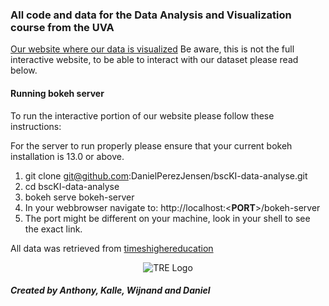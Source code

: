### All code and data for the Data Analysis and Visualization course from the UVA

[Our website where our data is visualized](https://danielperezjensen.github.io/bscKI-data-analyse/) 
Be aware, this is not the full interactive website, to be able to interact with our dataset please read below.

#### Running bokeh server
To run the interactive portion of our website please follow these instructions:

For the server to run properly please ensure that your current bokeh installation is 13.0 or above.

1. git clone git@github.com:DanielPerezJensen/bscKI-data-analyse.git
2. cd bscKI-data-analyse
3. bokeh serve bokeh-server
4. In your webbrowser navigate to: http://localhost:<**PORT**>/bokeh-server
5. The port might be different on your machine, look in your shell to see the exact link.

All data was retrieved from [timeshighereducation](https://www.timeshighereducation.com/world-university-rankings/2018/world-ranking)

<span style="display:block;text-align:center">![TRE Logo](https://www.timeshighereducation.com/sites/default/files/the-wur-logo.jpg)</span>

##### Created by Anthony, Kalle, Wijnand and Daniel
